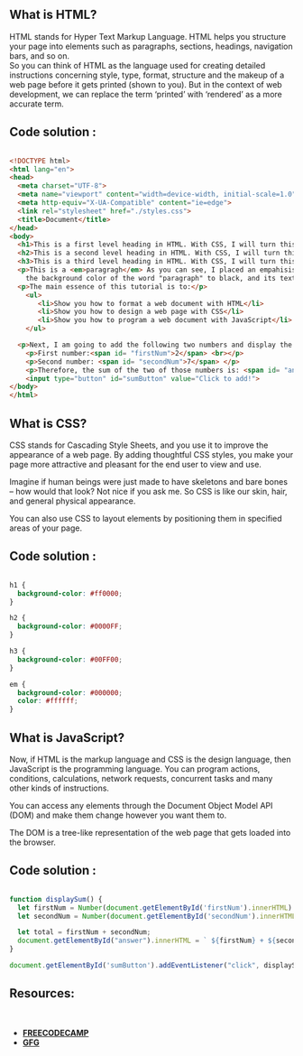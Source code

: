 ## What is HTML?

HTML stands for Hyper Text Markup Language.
HTML helps you structure your page into elements such as paragraphs, sections, headings, navigation bars, and so on.  
So you can think of HTML as the language used for creating detailed instructions concerning style, type, format, structure and the makeup of a web page before it gets printed (shown to you).
But in the context of web development, we can replace the term ‘printed’ with ‘rendered’ as a more accurate term.


## Code solution :

```html

<!DOCTYPE html>
<html lang="en">
<head>
  <meta charset="UTF-8">
  <meta name="viewport" content="width=device-width, initial-scale=1.0">
  <meta http-equiv="X-UA-Compatible" content="ie=edge">
  <link rel="stylesheet" href="./styles.css">
  <title>Document</title>
</head>
<body>
  <h1>This is a first level heading in HTML. With CSS, I will turn this into red color</h1>
  <h2>This is a second level heading in HTML. With CSS, I will turn this into blue color</h2>
  <h3>This is a third level heading in HTML. With CSS, I will turn this into green color</h3>
  <p>This is a <em>paragragh</em> As you can see, I placed an empahisis on the word "paragraph". Now, I will change also
    the background color of the word "paragraph" to black, and its text color  to green, all with just CSS.</p>
  <p>The main essence of this tutorial is to:</p>
    <ul>
       <li>Show you how to format a web document with HTML</li>
       <li>Show you how to design a web page with CSS</li>
       <li>Show you how to program a web document with JavaScript</li>
    </ul>

  <p>Next, I am going to add the following two numbers and display the result, all with JavaScript<p/>
    <p>First number:<span id= "firstNum">2</span> <br></p>
    <p>Second number: <span id= "secondNum">7</span> </p>
    <p>Therefore, the sum of the two of those numbers is: <span id= "answer">(placeholder for the answer)</span></p>
    <input type="button" id="sumButton" value="Click to add!">
</body>
</html>

```




## What is CSS?

CSS stands for Cascading Style Sheets, and you use it to improve the appearance of a web page.
By adding thoughtful CSS styles, you make your page more attractive and pleasant for the end user to view and use.

Imagine if human beings were just made to have skeletons and bare bones – how would that look? Not nice if you ask me. So CSS is like our skin, hair, and general physical appearance.

You can also use CSS to layout elements by positioning them in specified areas of your page.


## Code solution :

```css

h1 {
  background-color: #ff0000;
}

h2 {
  background-color: #0000FF;
}

h3 {
  background-color: #00FF00;
}

em {
  background-color: #000000;
  color: #ffffff;
}

```



## What is JavaScript?

Now, if HTML is the markup language and CSS is the design language, then JavaScript is the programming language.
You can program actions, conditions, calculations, network requests, concurrent tasks and many other kinds of instructions.

You can access any elements through the Document Object Model API (DOM) and make them change however you want them to.

The DOM is a tree-like representation of the web page that gets loaded into the browser.



## Code solution :

```js

function displaySum() {
  let firstNum = Number(document.getElementById('firstNum').innerHTML)
  let secondNum = Number(document.getElementById('secondNum').innerHTML)

  let total = firstNum + secondNum;
  document.getElementById("answer").innerHTML = ` ${firstNum} + ${secondNum}, equals to ${total}` ;
}

document.getElementById('sumButton').addEventListener("click", displaySum);

```


## **Resources:**
<br>

* [**FREECODECAMP**](https://www.freecodecamp.org/news/html-css-and-javascript-explained-for-beginners/)
* [**GFG**](https://www.geeksforgeeks.org/web-development/)

